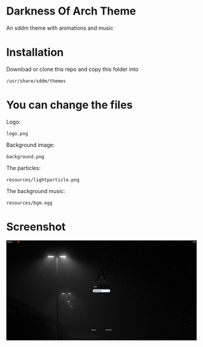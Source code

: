 # Darkness Of Arch Theme

An sddm theme with animations and music

# Installation

Download or clone this repo and copy this folder into
    
    /usr/share/sddm/themes

# You can change the files

Logo:

    logo.png

Background image:

    background.png
    
The particles:

    resources/lightparticle.png
    
The background music:

    resources/bgm.ogg
    
# Screenshot
    
![screenshot](screenshot.jpg)
